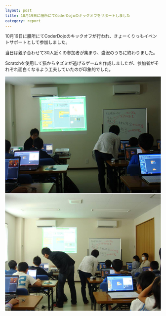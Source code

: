 ```yaml
---
layout: post
title: 10月19日に膳所にてCoderDojoのキックオフをサポートしました
category: report
---
```


10月19日に膳所にてCoderDojoのキックオフが行われ、きょーくりっもイベントサポートとして参加しました。

当日は親子合わせて30人近くの参加者が集まり、盛況のうちに終わりました。

Scratchを使用して猫からネズミが逃げるゲームを作成しましたが、参加者がそれぞれ面白くなるよう工夫していたのが印象的でした。

<div class="gallery">
  <a href="/images/blogs/2014-10-24-coderdojo/1.jpg"><img src="/images/blogs/2014-10-24-coderdojo/1.jpg"></a>
  <a href="/images/blogs/2014-10-24-coderdojo/2.jpg"><img src="/images/blogs/2014-10-24-coderdojo/2.jpg"></a>
</div>
